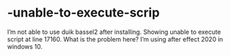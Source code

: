 # -unable-to-execute-scrip
I’m not able to use duik bassel2 after installing. Showing unable to execute script at line 17160. What is the problem here? I’m using after effect 2020 in windows 10. 
